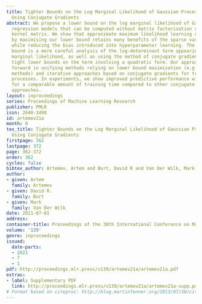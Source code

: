 ```yaml
---
title: Tighter Bounds on the Log Marginal Likelihood of Gaussian Process Regression
  Using Conjugate Gradients
abstract: We propose a lower bound on the log marginal likelihood of Gaussian process
  regression models that can be computed without matrix factorisation of the full
  kernel matrix. We show that approximate maximum likelihood learning of model parameters
  by maximising our lower bound retains many benefits of the sparse variational approach
  while reducing the bias introduced into hyperparameter learning. The basis of our
  bound is a more careful analysis of the log-determinant term appearing in the log
  marginal likelihood, as well as using the method of conjugate gradients to derive
  tight lower bounds on the term involving a quadratic form. Our approach is a step
  forward in unifying methods relying on lower bound maximisation (e.g. variational
  methods) and iterative approaches based on conjugate gradients for training Gaussian
  processes. In experiments, we show improved predictive performance with our model
  for a comparable amount of training time compared to other conjugate gradient based
  approaches.
layout: inproceedings
series: Proceedings of Machine Learning Research
publisher: PMLR
issn: 2640-3498
id: artemev21a
month: 0
tex_title: Tighter Bounds on the Log Marginal Likelihood of Gaussian Process Regression
  Using Conjugate Gradients
firstpage: 362
lastpage: 372
page: 362-372
order: 362
cycles: false
bibtex_author: Artemev, Artem and Burt, David R and Van Der Wilk, Mark
author:
- given: Artem
  family: Artemev
- given: David R.
  family: Burt
- given: Mark
  family: Van Der Wilk
date: 2021-07-01
address:
container-title: Proceedings of the 38th International Conference on Machine Learning
volume: '139'
genre: inproceedings
issued:
  date-parts:
  - 2021
  - 7
  - 1
pdf: http://proceedings.mlr.press/v139/artemev21a/artemev21a.pdf
extras:
- label: Supplementary PDF
  link: http://proceedings.mlr.press/v139/artemev21a/artemev21a-supp.pdf
# Format based on citeproc: http://blog.martinfenner.org/2013/07/30/citeproc-yaml-for-bibliographies/
---
```

